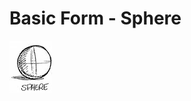 # Basic Form - Sphere

![Sphere](https://github.com/vanHeemstraDesigns/photoshop-hello-world/blob/master/forms/sphere/sphere.png?raw=true "Sphere")
